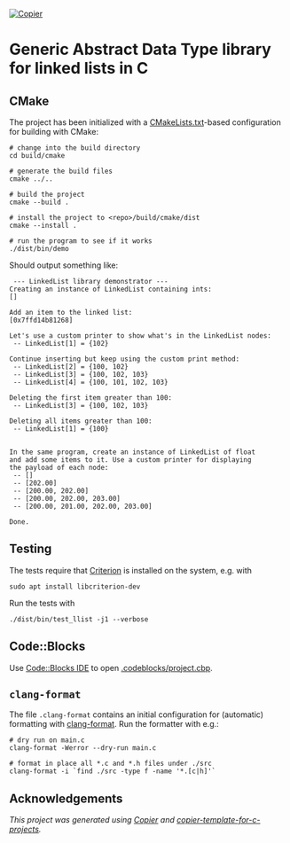 [![Copier](https://img.shields.io/endpoint?url=https://raw.githubusercontent.com/copier-org/copier/master/img/badge/badge-grayscale-inverted-border-orange.json)](https://github.com/copier-org/copier)

# Generic Abstract Data Type library for linked lists in C

## CMake

The project has been initialized with a [CMakeLists.txt](CMakeLists.txt)-based
configuration for building with CMake:

```shell
# change into the build directory
cd build/cmake

# generate the build files
cmake ../..

# build the project
cmake --build .

# install the project to <repo>/build/cmake/dist
cmake --install .

# run the program to see if it works
./dist/bin/demo
```

Should output something like:

```text
 --- LinkedList library demonstrator ---
Creating an instance of LinkedList containing ints:
[]

Add an item to the linked list:
[0x7ffd14b81268]

Let's use a custom printer to show what's in the LinkedList nodes:
 -- LinkedList[1] = {102}

Continue inserting but keep using the custom print method:
 -- LinkedList[2] = {100, 102}
 -- LinkedList[3] = {100, 102, 103}
 -- LinkedList[4] = {100, 101, 102, 103}

Deleting the first item greater than 100:
 -- LinkedList[3] = {100, 102, 103}

Deleting all items greater than 100:
 -- LinkedList[1] = {100}


In the same program, create an instance of LinkedList of float
and add some items to it. Use a custom printer for displaying
the payload of each node:
 -- []
 -- [202.00]
 -- [200.00, 202.00]
 -- [200.00, 202.00, 203.00]
 -- [200.00, 201.00, 202.00, 203.00]

Done.
```

## Testing

The tests require that [Criterion](https://github.com/Snaipe/Criterion) is installed on the system, e.g. with

```shell
sudo apt install libcriterion-dev
```

Run the tests with

```shell
./dist/bin/test_llist -j1 --verbose
```
## Code::Blocks

Use [Code::Blocks IDE](https://www.codeblocks.org/) to open [.codeblocks/project.cbp](.codeblocks/project.cbp). 

## `clang-format`

The file `.clang-format` contains an initial configuration for (automatic) formatting with [clang-format](https://clang.llvm.org/docs/ClangFormat.html). Run the formatter with e.g.:

```shell
# dry run on main.c
clang-format -Werror --dry-run main.c

# format in place all *.c and *.h files under ./src
clang-format -i `find ./src -type f -name '*.[c|h]'`
```

## Acknowledgements

_This project was generated using [Copier](https://pypi.org/project/copier) and [copier-template-for-c-projects](https://github.com/jspaaks/copier-template-for-c-projects)._
